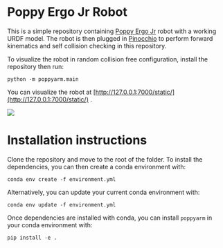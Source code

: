 # Poppy Ergo Jr Robot

This is a simple repository containing [Poppy Ergo Jr](https://github.com/poppy-project/poppy-ergo-jr/)
robot with a working URDF model. The robot is then plugged in
[Pinocchio](https://github.com/stack-of-tasks/pinocchio) to perform forward
kinematics and self collision checking in this repository.

To visualize the robot in random collision free configuration, install the repository then run:
```
python -m poppyarm.main
```

You can visualize the robot at [http://127.0.0.1:7000/static/](http://127.0.0.1:7000/static/) .

![](visu.png)

# Installation instructions

Clone the repository and move to the root of the folder. To install the
dependencies, you can then create a conda environment with:
```
conda env create -f environment.yml
```

Alternatively, you can update your current conda environment with:
```
conda env update -f environment.yml
```

Once dependencies are installed with conda, you can install `poppyarm` in your conda environment with:
```
pip install -e .
```

